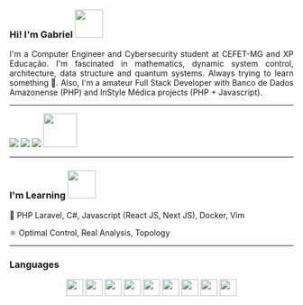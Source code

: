 ### Hi! I'm Gabriel <img src="https://user-images.githubusercontent.com/5713670/87202985-820dcb80-c2b6-11ea-9f56-7ec461c497c3.gif" width="50"></h2>

<div align='justify'>
I'm a Computer Engineer and Cybersecurity student at CEFET-MG and XP Educação. I'm fascinated in mathematics, dynamic system control, architecture, data structure and quantum systems. Always trying to learn something 🔭. Also, I'm a amateur Full Stack Developer with Banco de Dados Amazonense (PHP) and InStyle Médica projects (PHP + Javascript).
</div>
  
---

<div> 
  <a href = "mailto:gabrielsiqueira2765@gmail.com"><img src="https://img.shields.io/badge/-Gmail-%23333?style=for-the-badge&logo=gmail&logoColor=white" target="_blank"></a>
  <a href = "mailto:gabrielsiqueira25@outlook.com"><img src="https://img.shields.io/badge/Microsoft_Outlook-0078D4?style=for-the-badge&logo=microsoft-outlook&logoColor=white" target="_blank"></a>
  <a href="https://www.linkedin.com/in/gabriel-siqueira-14922a246/" target="_blank"><img src="https://img.shields.io/badge/-LinkedIn-%230077B5?style=for-the-badge&logo=linkedin&logoColor=white" target="_blank"></a> <img src="https://media.giphy.com/media/LnQjpWaON8nhr21vNW/giphy.gif" width="60">
  
</div>

---

### I'm Learning <img src="https://raw.githubusercontent.com/mayankchaudhary26/Cool-Readme-ideas/master/data/giphy.gif" width="50">

📖 PHP Laravel, C#, Javascript (React JS, Next JS), Docker, Vim

⚛️ Optimal Control, Real Analysis, Topology

---
### Languages

<div align = "center">
  <img src="https://cdn.jsdelivr.net/gh/devicons/devicon/icons/mysql/mysql-original.svg" width="30"/> 
  <img src="https://cdn.jsdelivr.net/gh/devicons/devicon/icons/spring/spring-original.svg" width="30"/>
  <img src="https://cdn.jsdelivr.net/gh/devicons/devicon/icons/c/c-line.svg" width="30">
  <img src="https://cdn.jsdelivr.net/gh/devicons/devicon/icons/jupyter/jupyter-original.svg" width="30">
  <img src="https://cdn.jsdelivr.net/gh/devicons/devicon/icons/latex/latex-original.svg" width="30">
  <img src="https://cdn.jsdelivr.net/gh/devicons/devicon/icons/linux/linux-plain.svg" width="30">
  <img src="https://cdn.jsdelivr.net/gh/devicons/devicon/icons/markdown/markdown-original.svg" width="30">
  <img src="https://cdn.jsdelivr.net/gh/devicons/devicon/icons/php/php-plain.svg" width="30">
  <img src="https://cdn.jsdelivr.net/gh/devicons/devicon/icons/rstudio/rstudio-original.svg" width="30">
</div>

